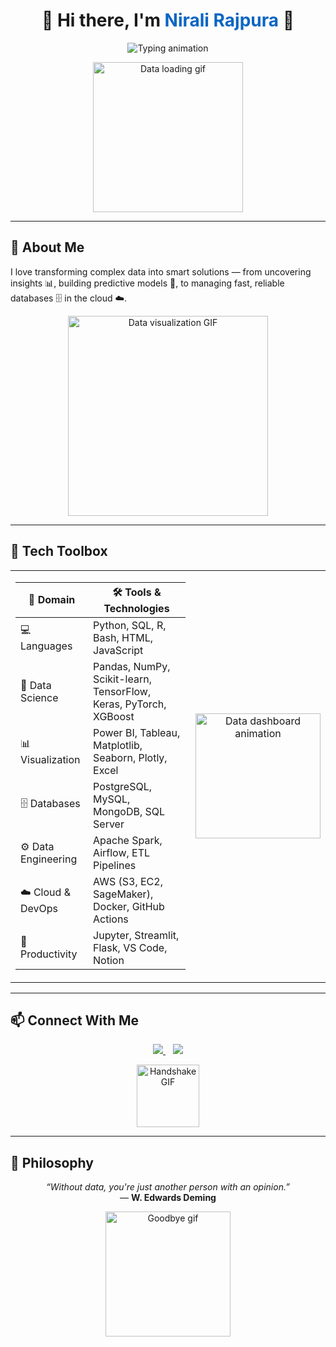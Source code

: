 <!-- TITLE -->
<h1 align="center">👋 Hi there, I'm <span style="color:#0a66c2;">Nirali Rajpura</span> 💫</h1>

<!-- ANIMATED TYPING -->
<p align="center">
  <img src="https://readme-typing-svg.demolab.com?font=Fira+Code&weight=500&pause=1000&color=0A66C2&center=true&width=600&lines=Data+Scientist+%F0%9F%94%AE;Data+Analyst+%F0%9F%93%8A;Database+Administrator+%F0%9F%97%83%EF%B8%8F;Transforming+Data+into+Decisions+%F0%9F%9A%80" alt="Typing animation" />
</p>

<!-- INTRO GIF -->
<p align="center">
  <img src="https://media.giphy.com/media/f3iwJFOVOwuy7K6FFw/giphy.gif" width="240" alt="Data loading gif" />
</p>

<hr>

## 🧠 About Me

I love transforming complex data into smart solutions — from uncovering insights 📊, building predictive models 🤖, to managing fast, reliable databases 🗄️ in the cloud ☁️.

<p align="center">
  <img src="https://media.giphy.com/media/l3vR85PnGsBwu1PFK/giphy.gif" width="320" alt="Data visualization GIF" />
</p>

<hr>

## 🧰 Tech Toolbox

<table>
<tr>
<td>

| 🧩 **Domain**          | 🛠️ **Tools & Technologies** |
|------------------------|-----------------------------|
| 💻 Languages           | Python, SQL, R, Bash, HTML, JavaScript |
| 🧠 Data Science        | Pandas, NumPy, Scikit-learn, TensorFlow, Keras, PyTorch, XGBoost |
| 📊 Visualization       | Power BI, Tableau, Matplotlib, Seaborn, Plotly, Excel |
| 🗄️ Databases           | PostgreSQL, MySQL, MongoDB, SQL Server |
| ⚙️ Data Engineering     | Apache Spark, Airflow, ETL Pipelines |
| ☁️ Cloud & DevOps       | AWS (S3, EC2, SageMaker), Docker, GitHub Actions |
| 🧰 Productivity         | Jupyter, Streamlit, Flask, VS Code, Notion |

</td>
<td align="center" width="40%">
  <img src="https://media.giphy.com/media/xT9IgzoKnwFNmISR8I/giphy.gif" width="200" alt="Data dashboard animation" />
</td>
</tr>
</table>

<hr>

## 📫 Connect With Me

<p align="center">
  <a href="https://www.linkedin.com/in/nirali-rajpura/" target="_blank">
    <img src="https://img.shields.io/badge/LinkedIn-Nirali%20Rajpura-0A66C2?logo=linkedin&logoColor=white&style=for-the-badge" />
  </a>
  &nbsp;&nbsp;
  <a href="mailto:rajpuranirali@gmail.com">
    <img src="https://img.shields.io/badge/Gmail-rajpuranirali-D14836?logo=gmail&logoColor=white&style=for-the-badge" />
  </a>
</p>

<p align="center">
  <img src="https://media.giphy.com/media/hvRJCLFzcasrR4ia7z/giphy.gif" width="100px" alt="Handshake GIF" />
</p>

<hr>

## 🧭 Philosophy

<p align="center">
  <em>“Without data, you're just another person with an opinion.”</em><br>
  — <strong>W. Edwards Deming</strong>
</p>

<p align="center">
  <img src="https://media.giphy.com/media/L8K62iTDkzGX6/giphy.gif" width="200px" alt="Goodbye gif" />
</p>

